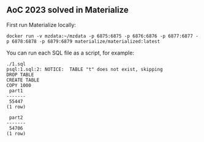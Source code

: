 AoC 2023 solved in Materialize
---

First run Materialize locally:
```
docker run -v mzdata:~/mzdata -p 6875:6875 -p 6876:6876 -p 6877:6877 -p 6878:6878 -p 6879:6879 materialize/materialized:latest
```

You can run each SQL file as a script, for example:
```
./1.sql
psql:1.sql:2: NOTICE:  TABLE "t" does not exist, skipping
DROP TABLE
CREATE TABLE
COPY 1000
 part1
-------
 55447
(1 row)

 part2
-------
 54706
(1 row)
```
